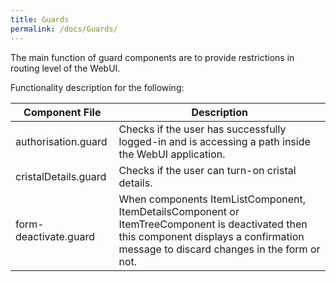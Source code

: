 ```yaml
---
title: Guards
permalink: /docs/Guards/
---
```


The main function of guard components are to provide restrictions in routing level of the WebUI.

Functionality description for the following:

| Component File | Description |
| ------------- | ------------- |
| authorisation.guard | Checks if the user has successfully logged-in and is accessing a path inside the WebUI application. |
| cristalDetails.guard | Checks if the user can turn-on cristal details. |
| form-deactivate.guard | When components ItemListComponent, ItemDetailsComponent or ItemTreeComponent is deactivated then this component displays a confirmation message to discard changes in the form or not. |